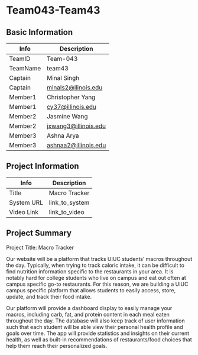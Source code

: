 # Team043-Team43

## Basic Information

|   Info      |        Description     |
| ----------- | ---------------------- |
| TeamID      |         Team-043       |
| TeamName    |     team43             |
| Captain     |  Minal Singh           |
| Captain     |    minals2@ilinois.edu |
| Member1     |  Christopher Yang      |
| Member1     |   cy37@illinois.edu    |
| Member2     |       Jasmine Wang     |
| Member2     |  jxwang3@illinois.edu  |
| Member3     |   Ashna Arya           |
| Member3     |  ashnaa2@illinois.edu  |

## Project Information

|   Info      |        Description     |
| ----------- | ---------------------- |
|  Title      |      Macro Tracker     |
| System URL  |      link_to_system    |
| Video Link  |      link_to_video     |

## Project Summary
Project Title: Macro Tracker

Our website will be a platform that tracks UIUC students’ macros throughout the day. Typically, when trying to track caloric intake, it can be difficult to find nutrition information specific to the restaurants in your area. It is notably hard for college students who live on campus and eat out often at campus specific go-to restaurants. For this reason, we are building a UIUC campus specific platform that allows students to easily access, store, update, and track their food intake. 

Our platform will provide a dashboard display to easily manage your macros, including carb, fat, and protein content in each meal eaten throughout the day. The database will also keep track of user information such that each student will be able view their personal health profile and goals over time. The app will provide statistics and insights on their current health, as well as built-in recommendations of restaurants/food choices that help them reach their personalized goals.

